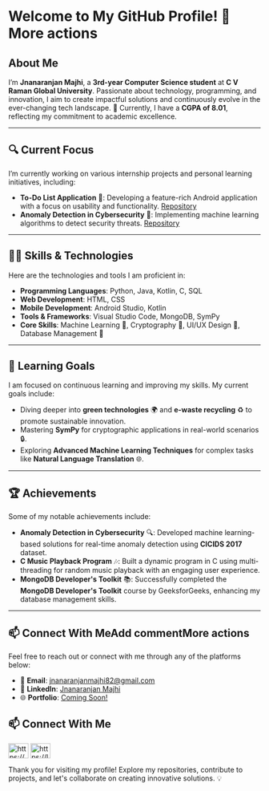 # Welcome to My GitHub Profile! 👋More actions

## About Me  
I’m **Jnanaranjan Majhi**, a **3rd-year Computer Science student** at **C V Raman Global University**. Passionate about technology, programming, and innovation, I aim to create impactful solutions and continuously evolve in the ever-changing tech landscape. 🚀
Currently, I have a **CGPA of 8.01**, reflecting my commitment to academic excellence.

---

## 🔍 Current Focus
I’m currently working on various internship projects and personal learning initiatives, including:

- **To-Do List Application** 📱: Developing a feature-rich Android application with a focus on usability and functionality. [Repository](https://github.com/JnanaranjanMajhi/To_Do_List)
- **Anomaly Detection in Cybersecurity** 🔐: Implementing machine learning algorithms to detect security threats.  [Repository](https://github.com/JnanaranjanMajhi/Anomaly-Detection-In-Cyber-Security-)
---

## 🧑‍💻 Skills & Technologies
Here are the technologies and tools I am proficient in:

- **Programming Languages**: Python, Java, Kotlin, C, SQL
- **Web Development**: HTML, CSS
- **Mobile Development**: Android Studio, Kotlin
- **Tools & Frameworks**: Visual Studio Code, MongoDB, SymPy
- **Core Skills**: Machine Learning 🤖, Cryptography 🔐, UI/UX Design 🎨, Database Management 💾

---

## 🌱 Learning Goals
I am focused on continuous learning and improving my skills. My current goals include:

- Diving deeper into **green technologies** 🌍 and **e-waste recycling** ♻️ to promote sustainable innovation.
- Mastering **SymPy** for cryptographic applications in real-world scenarios 🔒.
- Exploring **Advanced Machine Learning Techniques** for complex tasks like **Natural Language Translation** 🌐.

---

## 🏆 Achievements
Some of my notable achievements include:

- **Anomaly Detection in Cybersecurity** 🔍: Developed machine learning-based solutions for real-time anomaly detection using **CICIDS 2017** dataset.
- **C Music Playback Program** 🎶: Built a dynamic program in C using multi-threading for random music playback with an engaging user experience.
- **MongoDB Developer's Toolkit** 📚: Successfully completed the **MongoDB Developer's Toolkit** course by GeeksforGeeks, enhancing my database management skills.

---

## 📫 Connect With MeAdd commentMore actions
Feel free to reach out or connect with me through any of the platforms below:

- 📧 **Email**: [jnanaranjanmajhi82@gmail.com](mailto:jnanaranjanmajhi82@gmail.com)
- 💼 **LinkedIn**: [Jnanaranjan Majhi](https://www.linkedin.com/in/jnanaranjan-majhi-b8519626a)
- 🌐 **Portfolio**: [Coming Soon!](#)

## 📫 Connect With Me
<p align="left">
<a href="https://linkedin.com/in/https://www.linkedin.com/in/jnanaranjan-majhi-b8519626a/" target="blank"><img align="center" src="https://raw.githubusercontent.com/rahuldkjain/github-profile-readme-generator/master/src/images/icons/Social/linked-in-alt.svg" alt="https://www.linkedin.com/in/jnanaranjan-majhi-b8519626a/" height="30" width="40" /></a>
<a href="https://www.leetcode.com/https://leetcode.com/u/jnana_ranjan_majhi/" target="blank"><img align="center" src="https://raw.githubusercontent.com/rahuldkjain/github-profile-readme-generator/master/src/images/icons/Social/leet-code.svg" alt="https://leetcode.com/u/jnana_ranjan_majhi/" height="30" width="40" /></a>
</p>

Thank you for visiting my profile! Explore my repositories, contribute to projects, and let's collaborate on creating innovative solutions. 💡
